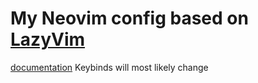 # My Neovim config based on [LazyVim](https://github.com/LazyVim/LazyVim)

[documentation](https://lazyvim.github.io/installation)
Keybinds will most likely change

